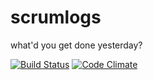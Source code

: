 scrumlogs
=========

what'd you get done yesterday?

[![Build Status](https://travis-ci.org/mscoutermarsh/scrumlogs.png?branch=master)](https://travis-ci.org/mscoutermarsh/scrumlogs)
[![Code Climate](https://codeclimate.com/github/mscoutermarsh/scrumlogs.png)](https://codeclimate.com/github/mscoutermarsh/scrumlogs)
